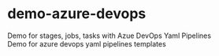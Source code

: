 # demo-azure-devops

Demo for stages, jobs, tasks with Azue DevOps Yaml Pipelines </br>
Demo for azure devops yaml pipelines templates 

